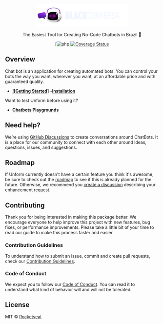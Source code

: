 <p align= "center">
        <a href="http://localhost/trabalho%202/index2.php"> 
        <img src="./images/logo.webp" alt="logo_application">

        
        
   </a>            
   </p>
    <p align="center"> The Easiest Tool for Creating No-Code Chatbots in Brazil 🤖
    
  </p>
  <div align="center">

[![php](https://img.shields.io/badge/PHP-777BB4?logo=php&logoColor=white&style=for-the-badge)<space><space>
[![Coverage Status](https://coveralls.io/repos/github/vlgkkkjsj/chatbot/badge.svg)](https://coveralls.io/github/vlgkkkjsj/chatbot)


</div>

  ## Overview

   Chat bot is an application for creating automated bots. You can control your bots the way you want, wherever you want, at an affordable price and with guaranteed quality.
   - **[![Getting Started]](Link)**
      -**[Installation](link)** 

   Want to test Unform before using it?

  - **[Chatbots Playgrounds](link)**



## Need help?

We’re using [GitHub Discussions](https://github.com/unform/unform/discussions) to create conversations around ChatBots. It is a place for our community to connect with each other around ideas, questions, issues, and suggestions.

## Roadmap

If Unform currently doesn't have a certain feature you think it's awesome, be sure to check out the [roadmap](https://www.notion.so/Unform-public-roadmap-e4dff9e2053c4475b162cd19914eab02) to see if this is already planned for the future. Otherwise, we recommend you [create a discussion](https://github.com/unform/unform/discussions/new?category=ideas) describing your enhancement request.

## Contributing

Thank you for being interested in making this package better. We encourage everyone to help improve this project with new features, bug fixes, or performance improvements. Please take a little bit of your time to read our guide to make this process faster and easier.

### Contribution Guidelines

To understand how to submit an issue, commit and create pull requests, check our [Contribution Guidelines](/.github/CONTRIBUTING.md).

### Code of Conduct

We expect you to follow our [Code of Conduct](/.github/CODE_OF_CONDUCT.md). You can read it to understand what kind of behavior will and will not be tolerated.

## License

MIT © [Rocketseat](https://github.com/Rocketseat)
 </div>
